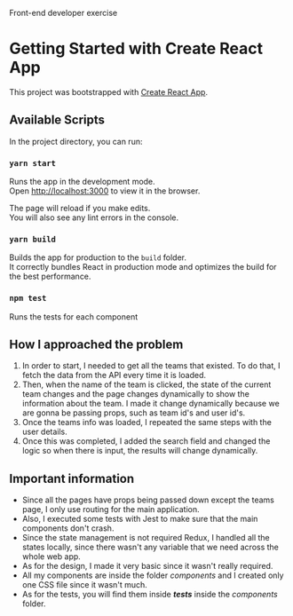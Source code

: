 

Front-end developer exercise

# Getting Started with Create React App

This project was bootstrapped with [Create React App](https://github.com/facebook/create-react-app).

## Available Scripts

In the project directory, you can run:

### `yarn start`

Runs the app in the development mode.\
Open [http://localhost:3000](http://localhost:3000) to view it in the browser.

The page will reload if you make edits.\
You will also see any lint errors in the console.

### `yarn build`

Builds the app for production to the `build` folder.\
It correctly bundles React in production mode and optimizes the build for the best performance.

### `npm test`

Runs the tests for each component

## How I approached the problem

1. In order to start, I needed to get all the teams that existed. To do that, I fetch the data from the API every time it is loaded.
2. Then, when the name of the team is clicked, the state of the current team changes and the page changes dynamically to show the information about the team. I made it change dynamically because we are gonna be passing props, such as team id's and user id's.
3. Once the teams info was loaded, I repeated the same steps with the user details.
4. Once this was completed, I added the search field and changed the logic so when there is input, the results will change dynamically.

## Important information

- Since all the pages have props being passed down except the teams page, I only use routing for the main application.
- Also, I executed some tests with Jest to make sure that the main components don't crash.
- Since the state management is not required Redux, I handled all the states locally, since there wasn't any variable that we need across the whole web app.
- As for the design, I made it very basic since it wasn't really required.
- All my components are inside the folder _components_ and I created only one CSS file since it wasn't much.
- As for the tests, you will find them inside _**tests**_ inside the _components_ folder.
